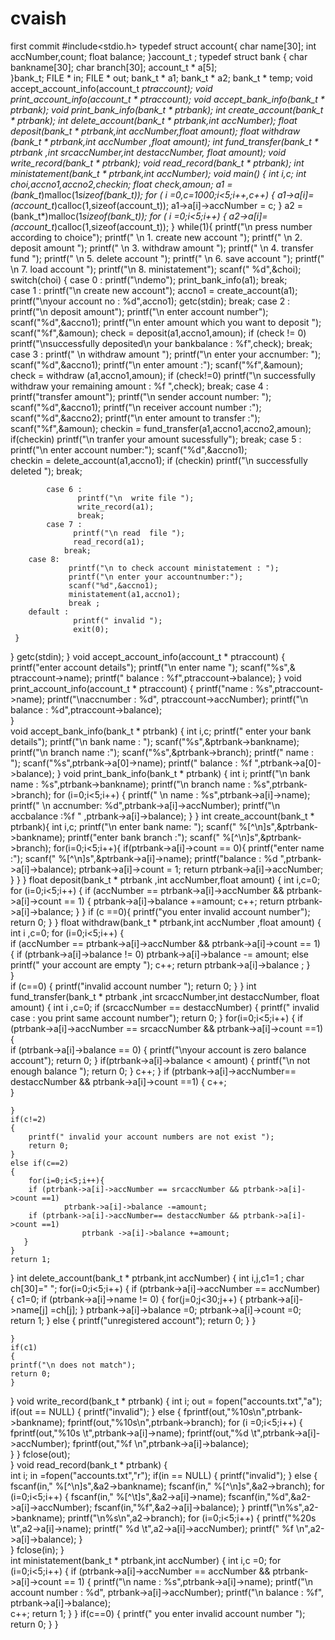 # cvaish
first
commit
#include<stdio.h>
typedef struct account{
	char name[30];
	int accNumber,count;
	float balance;
}account_t ;
typedef struct bank {
   char bankname[30];
   char branch[30];
   account_t * a[5];	
}bank_t;
FILE * in;
FILE * out;
bank_t * a1;
bank_t * a2;
bank_t * temp;
void accept_account_info(account_t *ptraccount);
void print_account_info(account_t * ptraccount);
void accept_bank_info(bank_t * ptrbank);
void print_bank_info(bank_t * ptrbank);
int create_account(bank_t * ptrbank);
int delete_account(bank_t * ptrbank,int accNumber);
float deposit(bank_t * ptrbank,int accNumber,float amount);
float withdraw (bank_t * ptrbank,int accNumber ,float amount);
int fund_transfer(bank_t * ptrbank ,int srcaccNumber,int destaccNumber, float amount);
void write_record(bank_t * ptrbank);
void read_record(bank_t * ptrbank);
int ministatement(bank_t * ptrbank,int accNumber);
void main()
{
	int i,c;
    int choi,accno1,accno2,checkin;
	float check,amoun;
	a1 =(bank_t*)malloc(1*sizeof(bank_t));
		for ( i =0,c=1000;i<5;i++,c++)
	{
		a1->a[i]= (account_t*)calloc(1,sizeof(account_t));
	    a1->a[i]->accNumber = c;
    }
    	a2 =(bank_t*)malloc(1*sizeof(bank_t));
		for ( i =0;i<5;i++)
	{
		a2->a[i]= (account_t*)calloc(1,sizeof(account_t));
    }
   	while(1){
    printf("\n press number according to choice");
	printf(" \n 1. create new account ");
	printf(" \n 2. deposit amount ");
	printf(" \n 3. withdraw amount ");
	printf(" \n 4. transfer fund ");
	printf(" \n 5. delete account ");
	printf(" \n 6. save account ");
	printf(" \n 7. load account ");
	printf("\n 8. ministatement");
	scanf(" %d",&choi);
	switch(choi)
	{
		case 0 :
                 printf("\ndemo");
                 print_bank_info(a1);
				 break;               
		case 1 : 
		         printf("\n create new account");
				 accno1 = create_account(a1);
				 printf("\nyour account no : %d",accno1);
				 getc(stdin); 
		  break;
		case 2 : 
		          printf("\n deposit amount");
                  printf("\n enter account number");
                  scanf("%d",&accno1);
                  printf("\n enter amount which you want to deposit ");
                  scanf("%f",&amoun);
		          check = deposit(a1,accno1,amoun);
		          if (check != 0)
		          printf("\nsuccessfully deposited\n your bankbalance : %f",check);
			break;
		case 3 :
			     printf(" \n withdraw amount ");
			     printf("\n enter your accnumber: ");
			     scanf("%d",&accno1);
			     printf("\n enter amount :");
			     scanf("%f",&amoun);
			     check = withdraw (a1,accno1,amoun);
                 if (check!=0)
				 printf("\n successfully withdraw your remaining amount : %f ",check); 
			break;
		case 4 :
		         printf("transfer amount");
				 printf("\n sender account number: ");
				 scanf("%d",&accno1);
				 printf("\n receiver account number :"); 	     
			     scanf("%d",&accno2);
			     printf("\n enter amount to transfer :");
			     scanf("%f",&amoun);
			     checkin = fund_transfer(a1,accno1,accno2,amoun);
			     if(checkin)
			     printf("\n tranfer your amount sucessfully");
			break;
  	        case 5 :
                  printf("\n enter account number:");
				  scanf("%d",&accno1);			
                  checkin = delete_account(a1,accno1);
                  if (checkin)
                  printf("\n successfully deleted ");
   		        	break;
   		
        	case 6 :
			       printf("\n  write file ");
			       write_record(a1);
			       break;
		    case 7 :
 			      printf("\n read  file ");
			      read_record(a1);
		       	break;
	    case 8:
	    	     printf("\n to check account ministatement : ");
	    	     printf("\n enter your accountnumber:");
	    	     scanf("%d",&accno1);
	    	     ministatement(a1,accno1);
	    	     break ;
		default :
		          printf(" invalid ");
		          exit(0);
	 }
  }
	 getc(stdin);
}
void accept_account_info(account_t * ptraccount)
   {
	printf("enter account details");
	printf("\n enter name ");
	scanf("%s",& ptraccount->name);
	printf(" balance : %f",ptraccount->balance);
	}
void print_account_info(account_t * ptraccount)
    {
	printf("name : %s",ptraccount->name);
	printf("\naccnumber : %d", ptraccount->accNumber);
	printf("\n balance : %d",ptraccount->balance);	
	}	
void accept_bank_info(bank_t * ptrbank)
  {
	int i,c;
	printf(" enter  your bank details");
	printf("\n bank name : ");
	scanf("%s",&ptrbank->bankname);
	printf("\n branch name :");
	scanf("%s",&ptrbank->branch);
    printf(" name : ");
    scanf("%s",ptrbank->a[0]->name);
    printf(" balance : %f ",ptrbank->a[0]->balance);
  }
void print_bank_info(bank_t * ptrbank)
{
	int i;
	printf("\n bank name : %s",ptrbank->bankname);
	printf("\n branch name : %s",ptrbank->branch);
	for (i=0;i<5;i++)
	{
		printf(" \n name : %s",ptrbank->a[i]->name);
		printf(" \n accnumber: %d",ptrbank->a[i]->accNumber);
		printf("\n  accbalance :%f " ,ptrbank->a[i]->balance);
	}
}
int create_account(bank_t * ptrbank){
     int i,c;
     printf("\n enter bank name: ");
     scanf(" %[^\n]s",&ptrbank->bankname);
     printf("enter bank branch :");
     scanf(" %[^\n]s",&ptrbank->branch);
      for(i=0;i<5;i++){
    	if(ptrbank->a[i]->count == 0){
    	  printf("enter name :");
		  scanf(" %[^\n]s",&ptrbank->a[i]->name);
		  printf("balance : %d ",ptrbank->a[i]->balance);
		  ptrbank->a[i]->count = 1;	
          return ptrbank->a[i]->accNumber;
         }
      }
 }
float deposit(bank_t * ptrbank ,int accNumber,float amount)	
{
  int i,c=0;
  for (i=0;i<5;i++)
  {
  	if (accNumber == ptrbank->a[i]->accNumber && ptrbank->a[i]->count == 1)
	    {
  		    ptrbank->a[i]->balance +=amount;
  	         c++;
		  	return ptrbank->a[i]->balance;
        }
  }
    if (c ==0){
    	printf("you enter invalid account number");
    	return 0;
	}
}
float withdraw(bank_t * ptrbank,int accNumber ,float amount)
{
    int i ,c=0;
  for (i=0;i<5;i++)
	 {  
	    if (accNumber == ptrbank->a[i]->accNumber && ptrbank->a[i]->count == 1)
	       {
	    	if (ptrbank->a[i]->balance != 0)
	    	ptrbank->a[i]->balance -= amount;
	        else
	        printf(" your account are empty ");
	        c++;
	        return ptrbank->a[i]->balance ;
	    	}      
     }	 
   if (c==0)
	{
		printf("invalid account number ");
		return 0;
	}
}
int fund_transfer(bank_t * ptrbank ,int srcaccNumber,int destaccNumber, float amount)
{
	 int i ,c=0;
	if (srcaccNumber == destaccNumber)
	{
		printf("  invalid case : you print same account number");
		return 0;
	}
	for(i=0;i<5;i++)
	{
		if (ptrbank->a[i]->accNumber == srcaccNumber && ptrbank->a[i]->count ==1)
		{   
		    if (ptrbank->a[i]->balance == 0)
		    {
		    	printf("\nyour account is zero balance account");
		    	return 0;
			}
			if(ptrbank->a[i]->balance < amount)
			{
				printf("\n not enough balance ");
				return 0;
			}
            c++;
  		}
  		if (ptrbank->a[i]->accNumber== destaccNumber && ptrbank->a[i]->count ==1)
		{
			c++;	
		}
		
	}
	if(c!=2)
	{
		printf(" invalid your account numbers are not exist ");
		return 0;
	}
	else if(c==2)
	{
		for(i=0;i<5;i++){
		if (ptrbank->a[i]->accNumber == srcaccNumber && ptrbank->a[i]->count ==1)
				ptrbank->a[i]->balance -=amount;
	   	if (ptrbank->a[i]->accNumber== destaccNumber && ptrbank->a[i]->count ==1)
	   	        	ptrbank ->a[i]->balance +=amount;
	   }
	}
    return 1;
}
int delete_account(bank_t * ptrbank,int accNumber)
{
	int i,j,c1=1 ;
	char ch[30]=" ";
	for(i=0;i<5;i++)
	{
		if (ptrbank->a[i]->accNumber == accNumber)
          {
          	c1=0;
             if (ptrbank->a[i]->name != 0)
             {
             	for(j=0;j<30;j++)
				 {
             	ptrbank->a[i]->name[j] =ch[j];
                 }
             	ptrbank->a[i]->balance =0;
             	ptrbank->a[i]->count =0;
             	return 1;
			 }
             else
			 {
             printf("unregistered account");
             return 0;
             }
  		  }
    
    }
    if(c1)
    {
    printf("\n does not match");
    return 0;
	}
 }
void write_record(bank_t * ptrbank)
{
      int i;
      out = fopen("accounts.txt","a");
      if(out == NULL)
      {
      	printf("invalid");
	  }
	  else 
	  {
          fprintf(out,"%10s\n",ptrbank->bankname);
          fprintf(out,"%10s\n",ptrbank->branch);
         for (i =0;i<5;i++)
            { 
               fprintf(out,"%10s \t",ptrbank->a[i]->name);
	    	   fprintf(out,"%d \t",ptrbank->a[i]->accNumber); 
	    	   fprintf(out,"%f \n",ptrbank->a[i]->balance);      	
            }
       }
    fclose(out);  
}
void read_record(bank_t * ptrbank)
{   
    int i;
     in =fopen("accounts.txt","r");
	if(in == NULL)
	{ 
	printf("invalid");
	}
	else
	{
	fscanf(in," %[^\n]s",&a2->bankname);
	fscanf(in," %[^\n]s",&a2->branch);
	for (i=0;i<5;i++)
	{
		fscanf(in," %[^\t]s",&a2->a[i]->name);
	    fscanf(in,"%d",&a2->a[i]->accNumber);
	    fscanf(in,"%f",&a2->a[i]->balance);
	} 
	printf("\n%s",a2->bankname);
	printf("\n%s\n",a2->branch);
	for (i=0;i<5;i++)
	{
	    printf("%20s \t",a2->a[i]->name);
	    printf("       %d \t",a2->a[i]->accNumber);
	    printf("       %f \n",a2->a[i]->balance);
	}  
    }
   fclose(in);
}	  
int ministatement(bank_t * ptrbank,int accNumber)
{
	int i,c =0;
	for (i=0;i<5;i++)
	{
	     if (ptrbank->a[i]->accNumber == accNumber && ptrbank->a[i]->count == 1)
	      {
      	  printf("\n name : %s",ptrbank->a[i]->name);
		  printf("\n account number :  %d", ptrbank->a[i]->accNumber);
		  printf("\n balance : %f", ptrbank->a[i]->balance);	
		  c++;
          return 1;
          }
    }
    if(c==0)
    {
    	printf(" you enter invalid account number ");
	      return 0;
	}
}

